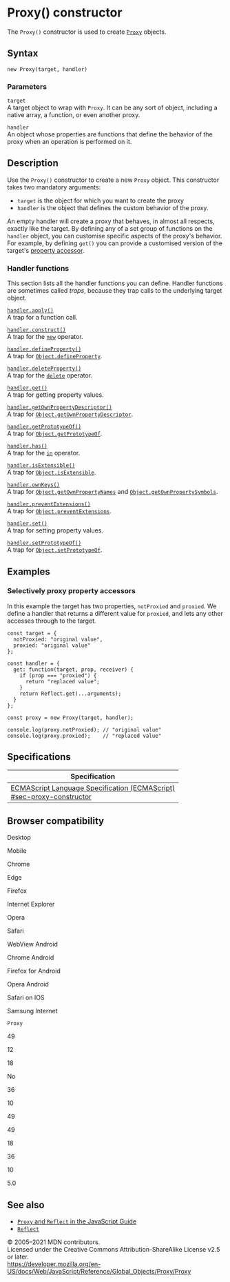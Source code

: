 Proxy() constructor
===================

The `Proxy()` constructor is used to create [`Proxy`](../proxy) objects.

Syntax
------

    new Proxy(target, handler)

### Parameters

`target`  
A target object to wrap with `Proxy`. It can be any sort of object, including a native array, a function, or even another proxy.

`handler`  
An object whose properties are functions that define the behavior of the proxy when an operation is performed on it.

Description
-----------

Use the `Proxy()` constructor to create a new `Proxy` object. This constructor takes two mandatory arguments:

-   `target` is the object for which you want to create the proxy
-   `handler` is the object that defines the custom behavior of the proxy.

An empty handler will create a proxy that behaves, in almost all respects, exactly like the target. By defining any of a set group of functions on the `handler` object, you can customise specific aspects of the proxy's behavior. For example, by defining `get()` you can provide a customised version of the target's [property accessor](../../operators/property_accessors).

### Handler functions

This section lists all the handler functions you can define. Handler functions are sometimes called *traps*, because they trap calls to the underlying target object.

[`handler.apply()`](proxy/apply)  
A trap for a function call.

[`handler.construct()`](proxy/construct)  
A trap for the [`new`](../../operators/new) operator.

 [`handler.defineProperty()`](proxy/defineproperty)   
A trap for [`Object.defineProperty`](../object/defineproperty).

 [`handler.deleteProperty()`](proxy/deleteproperty)   
A trap for the [`delete`](../../operators/delete) operator.

[`handler.get()`](proxy/get)  
A trap for getting property values.

[`handler.getOwnPropertyDescriptor()`](proxy/getownpropertydescriptor)  
A trap for [`Object.getOwnPropertyDescriptor`](../object/getownpropertydescriptor).

 [`handler.getPrototypeOf()`](proxy/getprototypeof)   
A trap for [`Object.getPrototypeOf`](../object/getprototypeof).

[`handler.has()`](proxy/has)  
A trap for the [`in`](../../operators/in) operator.

[`handler.isExtensible()`](proxy/isextensible)  
A trap for [`Object.isExtensible`](../object/isextensible).

[`handler.ownKeys()`](proxy/ownkeys)  
A trap for [`Object.getOwnPropertyNames`](../object/getownpropertynames) and [`Object.getOwnPropertySymbols`](../object/getownpropertysymbols).

[`handler.preventExtensions()`](proxy/preventextensions)  
A trap for [`Object.preventExtensions`](../object/preventextensions).

[`handler.set()`](proxy/set)  
A trap for setting property values.

 [`handler.setPrototypeOf()`](proxy/setprototypeof)   
A trap for [`Object.setPrototypeOf`](../object/setprototypeof).

Examples
--------

### Selectively proxy property accessors

In this example the target has two properties, `notProxied` and `proxied`. We define a handler that returns a different value for `proxied`, and lets any other accesses through to the target.

    const target = {
      notProxied: "original value",
      proxied: "original value"
    };

    const handler = {
      get: function(target, prop, receiver) {
        if (prop === "proxied") {
          return "replaced value";
        }
        return Reflect.get(...arguments);
      }
    };

    const proxy = new Proxy(target, handler);

    console.log(proxy.notProxied); // "original value"
    console.log(proxy.proxied);    // "replaced value"

Specifications
--------------

<table><thead><tr class="header"><th>Specification</th></tr></thead><tbody><tr class="odd"><td><a href="https://tc39.es/ecma262/#sec-proxy-constructor">ECMAScript Language Specification (ECMAScript)<br />
<span class="small">#sec-proxy-constructor</span></a></td></tr></tbody></table>

Browser compatibility
---------------------

Desktop

Mobile

Chrome

Edge

Firefox

Internet Explorer

Opera

Safari

WebView Android

Chrome Android

Firefox for Android

Opera Android

Safari on IOS

Samsung Internet

`Proxy`

49

12

18

No

36

10

49

49

18

36

10

5.0

See also
--------

-   [`Proxy` and `Reflect` in the JavaScript Guide](https://developer.mozilla.org/en-US/docs/Web/JavaScript/Guide/Meta_programming)
-   [`Reflect`](../reflect)

© 2005–2021 MDN contributors.  
Licensed under the Creative Commons Attribution-ShareAlike License v2.5 or later.  
<a href="https://developer.mozilla.org/en-US/docs/Web/JavaScript/Reference/Global_Objects/Proxy/Proxy" class="_attribution-link">https://developer.mozilla.org/en-US/docs/Web/JavaScript/Reference/Global_Objects/Proxy/Proxy</a>
